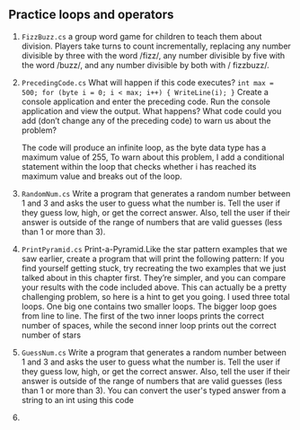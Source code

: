 ﻿## Practice loops and operators
1. `FizzBuzz.cs` 
   a group word game for children to teach them about division. Players take turns
   to count incrementally, replacing any number divisible by three with the word /fizz/, any
   number divisible by five with the word /buzz/, and any number divisible by both with /
   fizzbuzz/.
2. `PrecedingCode.cs`
   What will happen if this code executes?
   `int max = 500;
   for (byte i = 0; i < max; i++)
   {
   WriteLine(i);
   }`
   Create a console application and enter the preceding code. Run the console application
   and view the output. What happens?
   What code could you add (don’t change any of the preceding code) to warn us about the
   problem?

   The code will produce an infinite loop, as the byte data type has a maximum value of 255, To warn about this problem, I add a conditional statement within the loop that checks whether i has reached its maximum value and breaks out of the loop.
3. `RandomNum.cs`
   Write a program that generates a random number between 1 and 3 and asks the user to
   guess what the number is. Tell the user if they guess low, high, or get the correct answer.
   Also, tell the user if their answer is outside of the range of numbers that are valid guesses
   (less than 1 or more than 3).
4. `PrintPyramid.cs`
   Print-a-Pyramid.Like the star pattern examples that we saw earlier, create a program that
   will print the following pattern: If you find yourself getting stuck, try recreating the two
   examples that we just talked about in this chapter first. They’re simpler, and you can
   compare your results with the code included above.
   This can actually be a pretty challenging problem, so here is a hint to get you going. I used
   three total loops. One big one contains two smaller loops. The bigger loop goes from line
   to line. The first of the two inner loops prints the correct number of spaces, while the
   second inner loop prints out the correct number of stars
5. `GuessNum.cs` Write a program that generates a random number between 1 and 3 and asks the user to
   guess what the number is. Tell the user if they guess low, high, or get the correct answer.
   Also, tell the user if their answer is outside of the range of numbers that are valid guesses
   (less than 1 or more than 3). You can convert the user's typed answer from a string to an
   int using this code
6. 